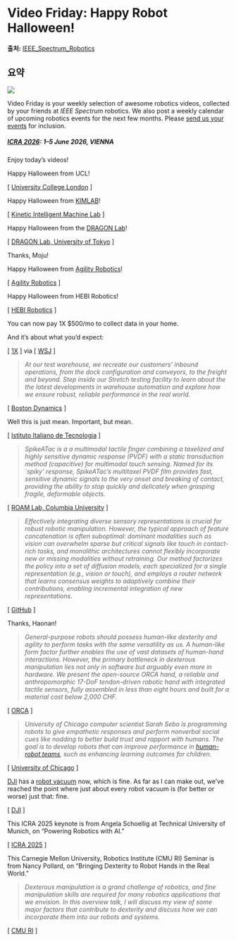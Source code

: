 # Video Friday: Happy Robot Halloween!

**출처:** [IEEE_Spectrum_Robotics](https://spectrum.ieee.org/video-friday-robot-halloween-2674252642)

## 요약
![](https://spectrum.ieee.org/media-library/robot-arm-holding-a-creepy-mummy-head-with-round-eyes-lit-in-eerie-blue-light.png?id=61993237&width=1200&height=800&coordinates=150%2C0%2C150%2C0)  
  

Video Friday is your weekly selection of awesome robotics videos, collected by your friends at *IEEE Spectrum* robotics. We also post a weekly calendar of upcoming robotics events for the next few months. Please [send us your events](mailto:automaton@ieee.org?subject=Robotics%20event%20suggestion%20for%20Video%20Friday) for inclusion.

##### [ICRA 2026](https://2026.ieee-icra.org/): 1–5 June 2026, VIENNA

Enjoy today’s videos!

Happy Halloween from UCL!

[ [University College London](https://rpl-as-ucl.github.io/) ]

Happy Halloween from [KIMLAB](https://spectrum.ieee.org/video-friday-lassie-moon)!

[ [Kinetic Intelligent Machine Lab](https://publish.illinois.edu/kimlab2020/) ]

Happy Halloween from the [DRAGON Lab](https://spectrum.ieee.org/flying-dragon-robot-transforms-itself-to-squeeze-through-gaps)!

[ [DRAGON Lab, University of Tokyo](https://www.dragon.t.u-tokyo.ac.jp/) ]

Thanks, Moju!

Happy Halloween from [Agility Robotics](https://spectrum.ieee.org/agility-robotics-digit-v2-biped-robot)!

[ [Agility Robotics](https://www.agilityrobotics.com/) ]

Happy Halloween from HEBI Robotics!

[ [HEBI Robotics](https://www.hebirobotics.com/) ]

You can now pay 1X $500/mo to collect data in your home.

And it’s about what you’d expect:

[ [1X](https://www.1x.tech/neo) ] via [ [WSJ](https://www.wsj.com/tech/personal-tech/i-tried-the-robot-thats-coming-to-live-with-you-its-still-part-human-68515d44) ]

> *At our test warehouse, we recreate our customers’ inbound operations, from the dock configuration and conveyors, to the freight and beyond. Step inside our Stretch testing facility to learn about the the latest developments in warehouse automation and explore how we ensure robust, reliable performance in the real world.*

[ [Boston Dynamics](https://bostondynamics.com/blog/inside-the-stretch-lab/) ]

Well this is just mean. Important, but mean.

[ [Istituto Italiano de Tecnologia](https://dls.iit.it/) ]

> *SpikeATac is a a multimodal tactile finger combining a taxelized and highly sensitive dynamic response (PVDF) with a static transduction method (capacitive) for multimodal touch sensing. Named for its `spiky’ response, SpikeATac’s multitaxel PVDF film provides fast, sensitive dynamic signals to the very onset and breaking of contact, providing the ability to stop quickly and delicately when grasping fragile, deformable objects.*

[ [ROAM Lab, Columbia University](https://roamlab.github.io/spikeatac/) ]

> *Effectively integrating diverse sensory representations is crucial for robust robotic manipulation. However, the typical approach of feature concatenation is often suboptimal: dominant modalities such as vision can overwhelm sparse but critical signals like touch in contact-rich tasks, and monolithic architectures cannot flexibly incorporate new or missing modalities without retraining. Our method factorizes the policy into a set of diffusion models, each specialized for a single representation (e.g., vision or touch), and employs a router network that learns consensus weights to adaptively combine their contributions, enabling incremental integration of new representations.*

[ [GitHub](https://policyconsensus.github.io/) ]

Thanks, Haonan!

> *General-purpose robots should possess human-like dexterity and agility to perform tasks with the same versatility as us. A human-like form factor further enables the use of vast datasets of human-hand interactions. However, the primary bottleneck in dexterous manipulation lies not only in software but arguably even more in hardware. We present the open-source ORCA hand, a reliable and anthropomorphic 17-DoF tendon-driven robotic hand with integrated tactile sensors, fully assembled in less than eight hours and built for a material cost below 2,000 CHF.*

[ [ORCA](https://orca.ethz.ch/) ]

> *University of Chicago computer scientist Sarah Sebo is programming robots to give empathetic responses and perform nonverbal social cues like nodding to better build trust and rapport with humans. The goal is to develop robots that can improve performance in [human-robot teams](https://spectrum.ieee.org/the-buddy-system-human-computer-teams), such as enhancing learning outcomes for children.*

[ [University of Chicago](https://news.uchicago.edu/story/sebo-lab-programming-robots-better-interact-humans) ]

[DJI](https://spectrum.ieee.org/the-consumer-electronics-hall-of-fame-dji-phantom-drone) has a [robot vacuum](https://spectrum.ieee.org/you-definitely-need-a-robotic-spy-vacuum) now, which is fine. As far as I can make out, we’ve reached the point where just about every robot vacuum is (for better or worse) just that: fine.

[ [DJI](https://www.romo.tech/) ]

This ICRA 2025 keynote is from Angela Schoellig at Technical University of Munich, on “Powering Robotics with AI.”

[ [ICRA 2025](https://2025.ieee-icra.org/program/keynote-sessions/) ]

This Carnegie Mellon University, Robotics Institute (CMU RI) Seminar is from Nancy Pollard, on “Bringing Dexterity to Robot Hands in the Real World.”

> *Dexterous manipulation is a grand challenge of robotics, and fine manipulation skills are required for many robotics applications that we envision. In this overview talk, I will discuss my view of some major factors that contribute to dexterity and discuss how we can incorporate them into our robots and systems.*

[ [CMU RI](https://www.ri.cmu.edu/event/bringing-dexterity-to-robot-hands-in-the-real-world/) ]

